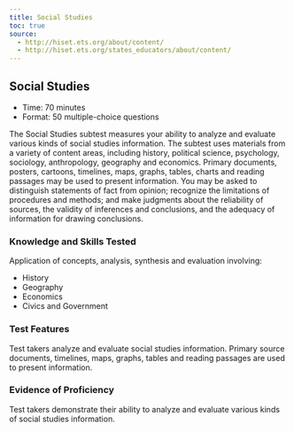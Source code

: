 ```yaml
---
title: Social Studies
toc: true
source:
  - http://hiset.ets.org/about/content/
  - http://hiset.ets.org/states_educators/about/content/
---
```

## Social Studies

  * Time: 70 minutes
  * Format: 50 multiple-choice questions

The Social Studies subtest measures your ability to analyze and evaluate various kinds of social studies information. The subtest uses materials from a variety of content areas, including history, political science, psychology, sociology, anthropology, geography and economics. Primary documents, posters, cartoons, timelines, maps, graphs, tables, charts and reading passages may be used to present information. You may be asked to distinguish statements of fact from opinion; recognize the limitations of procedures and methods; and make judgments about the reliability of sources, the validity of inferences and conclusions, and the adequacy of information for drawing conclusions.

### Knowledge and Skills Tested

Application of concepts, analysis, synthesis and evaluation involving:

  * History
  * Geography
  * Economics
  * Civics and Government

### Test Features

Test takers analyze and evaluate social studies information. Primary source documents, timelines, maps, graphs, tables and reading passages are used to present information.

### Evidence of Proficiency

Test takers demonstrate their ability to analyze and evaluate various kinds of social studies information.